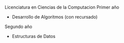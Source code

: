 Licenciatura en Ciencias de la Computacion 
Primer año 
- Desarrollo de Algoritmos (con recursado)

Segundo año 
- Estructuras de Datos 
